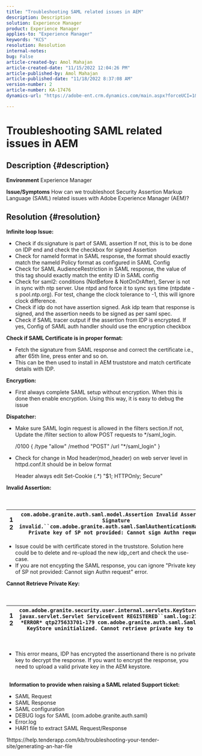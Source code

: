 ```yaml
---
title: "Troubleshooting SAML related issues in AEM"
description: Description
solution: Experience Manager
product: Experience Manager
applies-to: "Experience Manager"
keywords: "KCS"
resolution: Resolution
internal-notes: 
bug: False
article-created-by: Amol Mahajan
article-created-date: "11/15/2022 12:04:26 PM"
article-published-by: Amol Mahajan
article-published-date: "11/18/2022 8:37:08 AM"
version-number: 2
article-number: KA-17476
dynamics-url: "https://adobe-ent.crm.dynamics.com/main.aspx?forceUCI=1&pagetype=entityrecord&etn=knowledgearticle&id=d025b6a0-dd64-ed11-9561-6045bd006a22"

---
```

# Troubleshooting SAML related issues in AEM

## Description {#description}

<b>Environment</b>
Experience Manager


<b>Issue/Symptoms</b>
How can we troubleshoot Security Assertion Markup Language (SAML) related issues with Adobe Experience Manager (AEM)?


## Resolution {#resolution}


<b>Infinite loop Issue:</b>

- Check if ds:signature is part of SAML assertion  If not, this is to be done on IDP end and check the checkbox for signed Assertion
- Check for nameId format in SAML response, the format should exactly match the nameId Policy format as configured in SAML Config
- Check for SAML AudienceRestriction in SAML response, the value of this tag should exactly match the entity ID in SAML config
- Check for saml2: conditions (NotBefore & NotOnOrAfter), Server is not in sync with ntp server. Use ntpd and force it to sync sys time (ntpdate -s pool.ntp.org). For test, change the clock tolerance to -1, this will ignore clock difference.
- Check if idp do not have assertion signed. Ask idp team that response is signed, and the assertion needs to be signed as per saml spec.
- Check if SAML tracer output if the assertion from IDP is encrypted. If yes, Config of SAML auth handler should use the encryption checkbox


<b>Check if SAML Certificate is in proper format:</b>

- Fetch the signature from SAML response and correct the certificate i.e., after 65th line, press enter and so on.
- This can be then used to install in AEM truststore and match certificate details with IDP.


<b>Encryption:</b>

- First always complete SAML setup without encryption. When this is done then enable encryption. Using this way, it is easy to debug the issue


<b>Dispatcher:</b>

- Make sure SAML login request is allowed in the filters section.If not, Update the /filter section to allow POST requests to \*/saml_login.

    

    /0100 { /type "allow" /method "POST" /url "\*/saml_login" }


- Check for change in Mod header(mod_header) on web server level in httpd.conf.It should be in below format

     Header always edit Set-Cookie (.\*) "$1; HTTPOnly; Secure"


<b>Invalid Assertion:</b>
<br> <br> <br>

| 1<br>2 | `com.adobe.granite.auth.saml.model.Assertion Invalid Assertion: Signature invalid.``com.adobe.granite.auth.saml.SamlAuthenticationHandler Private key of SP not provided: Cannot sign Authn request` |
| --- | --- |


- Issue could be with certificate stored in the truststore. Solution here could be to delete and re-upload the new idp_cert and check the use-case.
- If you are not encypting the SAML response, you can ignore "Private key of SP not provided: Cannot sign Authn request" error.


<b>Cannot Retrieve Private Key:</b>
<br> <br> <br>

| 1<br>2 | `com.adobe.granite.security.user.internal.servlets.KeyStoreManagingServlet,1121, javax.servlet.Servlet ServiceEvent REGISTERED``saml.log:27.01.2019 14:16:13.642 *ERROR* qtp275633701-179 com.adobe.granite.auth.saml.SamlAuthenticationHandler KeyStore uninitialized. Cannot retrieve private key to decrypt assertions.` |
| --- | --- |

 
- This error means, IDP has encrypted the assertionand there is no private key to decrypt the response. If you want to encrypt the response, you need to upload a valid private key in the AEM keystore.

<br> 
<b>Information to provide when raising a SAML related Support ticket:</b>

- SAML Request
- SAML Response
- SAML configuration
- DEBUG logs for SAML (com.adobe.granite.auth.saml)
- Error.log
- HAR1 file to extract SAML Request/Response


1https://help.tenderapp.com/kb/troubleshooting-your-tender-site/generating-an-har-file
